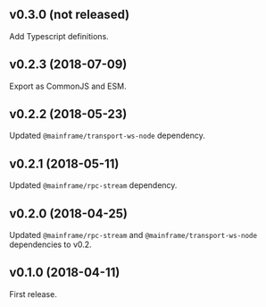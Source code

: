 ## v0.3.0 (not released)

Add Typescript definitions.

## v0.2.3 (2018-07-09)

Export as CommonJS and ESM.

## v0.2.2 (2018-05-23)

Updated `@mainframe/transport-ws-node` dependency.

## v0.2.1 (2018-05-11)

Updated `@mainframe/rpc-stream` dependency.

## v0.2.0 (2018-04-25)

Updated `@mainframe/rpc-stream` and `@mainframe/transport-ws-node` dependencies to v0.2.

## v0.1.0 (2018-04-11)

First release.
